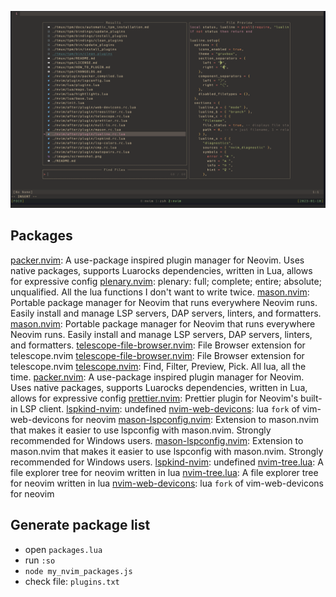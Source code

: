 ![screenshot](./images/ss.png)

## Packages

[packer.nvim](https://github.com/wbthomason/packer.nvim): A use-package inspired plugin manager for Neovim. Uses native packages, supports Luarocks dependencies, written in Lua, allows for expressive config
[plenary.nvim](https://github.com/nvim-lua/plenary.nvim): plenary: full; complete; entire; absolute; unqualified. All the lua functions I don't want to write twice.
[mason.nvim](https://github.com/williamboman/mason.nvim): Portable package manager for Neovim that runs everywhere Neovim runs. Easily install and manage LSP servers, DAP servers, linters, and formatters.
[mason.nvim](https://github.com/williamboman/mason.nvim): Portable package manager for Neovim that runs everywhere Neovim runs. Easily install and manage LSP servers, DAP servers, linters, and formatters.
[telescope-file-browser.nvim](https://github.com/nvim-telescope/telescope-file-browser.nvim): File Browser extension for telescope.nvim
[telescope-file-browser.nvim](https://github.com/nvim-telescope/telescope-file-browser.nvim): File Browser extension for telescope.nvim
[telescope.nvim](https://github.com/nvim-telescope/telescope.nvim): Find, Filter, Preview, Pick. All lua, all the time.
[packer.nvim](https://github.com/wbthomason/packer.nvim): A use-package inspired plugin manager for Neovim. Uses native packages, supports Luarocks dependencies, written in Lua, allows for expressive config
[prettier.nvim](https://github.com/MunifTanjim/prettier.nvim): Prettier plugin for Neovim's built-in LSP client.
[lspkind-nvim](https://github.com/onsails/lspkind-nvim): undefined
[nvim-web-devicons](https://github.com/kyazdani42/nvim-web-devicons): lua `fork` of vim-web-devicons for neovim
[mason-lspconfig.nvim](https://github.com/williamboman/mason-lspconfig.nvim): Extension to mason.nvim that makes it easier to use lspconfig with mason.nvim. Strongly recommended for Windows users.
[mason-lspconfig.nvim](https://github.com/williamboman/mason-lspconfig.nvim): Extension to mason.nvim that makes it easier to use lspconfig with mason.nvim. Strongly recommended for Windows users.
[lspkind-nvim](https://github.com/onsails/lspkind-nvim): undefined
[nvim-tree.lua](https://github.com/nvim-tree/nvim-tree.lua): A file explorer tree for neovim written in lua
[nvim-tree.lua](https://github.com/nvim-tree/nvim-tree.lua): A file explorer tree for neovim written in lua
[nvim-web-devicons](https://github.com/kyazdani42/nvim-web-devicons): lua `fork` of vim-web-devicons for neovim

## Generate package list

- open `packages.lua`
- run `:so`
- `node my_nvim_packages.js`
- check file: `plugins.txt`
